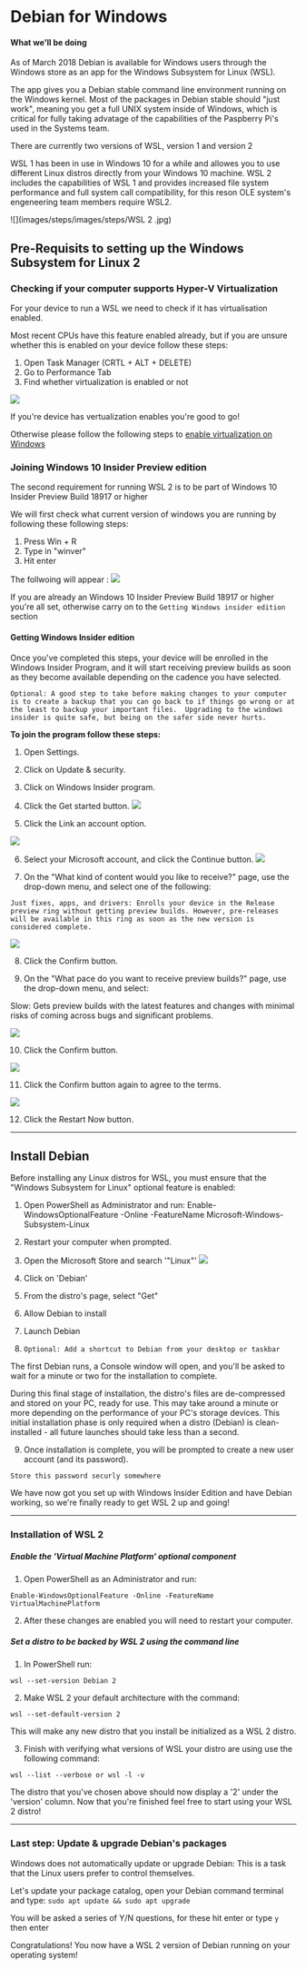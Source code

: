 # Debian for Windows 


#### What we'll be doing
As of March 2018 Debian is available for Windows users through the Windows store as an app for the Windows Subsystem for Linux (WSL).

The app gives you a Debian stable command line environment running on the Windows kernel. Most of the packages in Debian stable should "just work", meaning you get a full UNIX system inside of Windows, which is critical for fully taking advatage of the capabilities of the Paspberry Pi's used in the Systems team.

There are currently two versions of WSL, version 1 and version 2

WSL 1 has been in use in Windows 10 for a while and allowes you to use different Linux distros directly from your Windows 10 machine. 
WSL 2 includes the capabilities of WSL 1 and provides increased file system performance and full system call compatibility, for this reson OLE system's engeneering team members require WSL2.

![](images/steps/images/steps/WSL 2 .jpg)



## Pre-Requisits to setting up the Windows Subsystem for Linux 2 

### Checking if your computer supports Hyper-V Virtualization
For your device to run a WSL we need to check if it has virtualisation enabled. 

Most recent CPUs have this feature enabled already, but if you are unsure whether this is enabled on your device follow these steps:
1. Open Task Manager (CRTL + ALT + DELETE)
2. Go to Performance Tab 
3. Find whether virtualization is enabled or not

![](images/steps/images/steps/VirtualEnabled.jpg)


If you're device has vertualization enables you're good to go! 

Otherwise please follow the following steps to [enable virtualization on Windows](https://www.howtogeek.com/213795/how-to-enable-intel-vt-x-in-your-computers-bios-or-uefi-firmware/)

### Joining Windows 10 Insider Preview edition

The second requirement for running WSL 2 is to be part of Windows 10 Insider Preview Build 18917 or higher

We will first check what current version of windows you are running by following these following steps:
  1. Press Win + R
  2. Type in "winver"
  3. Hit enter 
  
  The follwoing will appear :
![](images/steps/images/steps/WindowsBuild.jpg)
 
  
  If you are already an Windows 10 Insider Preview Build 18917 or higher you're all set, otherwise carry on to the `Getting Windows insider edition ` section

  #### Getting Windows Insider edition
Once you've completed this steps, your device will be enrolled in the Windows Insider Program, and it will start receiving preview builds as soon as they become available depending on the cadence you have selected.

 `Optional: A good step to take before making changes to your computer is to create a backup that you can go back to if things go wrong or at the least to backup your important files. 
  Upgrading to the windows insider is quite safe, but being on the safer side never hurts.`
  
**To join the program follow these steps:**
1. Open Settings.
2. Click on Update & security.
3. Click on Windows Insider program. 
4. Click the Get started button.
![](images/steps/winI1.jpg)

5. Click the Link an account option.

![](images/steps/winI2.jpg)


6. Select your Microsoft account, and click the Continue button.
![](images/steps/winI3.jpg)


7. On the "What kind of content would you like to receive?" page, use the drop-down menu, and select one of the following:

`Just fixes, apps, and drivers: Enrolls your device in the Release preview ring without getting preview builds. However, pre-releases will be available in this ring as soon as the new version is considered complete.`

![](images/steps/winI4.jpg)

8. Click the Confirm button.

9. On the "What pace do you want to receive preview builds?" page, use the drop-down menu, and select:

Slow: Gets preview builds with the latest features and changes with minimal risks of coming across bugs and significant problems.

![](images/steps/winI5.jpg)


10. Click the Confirm button.

![](images/steps/winI6.jpg)

11. Click the Confirm button again to agree to the terms.

![](images/steps/winI7.jpg)

12. Click the Restart Now button.


------------------------------------------------
## Install Debian
Before installing any Linux distros for WSL, you must ensure that the "Windows Subsystem for Linux" optional feature is enabled:

1. Open PowerShell as Administrator and run:
  Enable-WindowsOptionalFeature -Online -FeatureName Microsoft-Windows-Subsystem-Linux
 
2. Restart your computer when prompted.

3. Open the Microsoft Store and search '"Linux"' 
![](images/steps/store1.jpg)
  

4. Click on 'Debian'

5. From the distro's page, select "Get"

6. Allow Debian to install 

7. Launch Debian

8. `Optional: Add a shortcut to Debian from your desktop or taskbar`

The first Debian runs, a Console window will open, and you'll be asked to wait for a minute or two for the installation to complete.

During this final stage of installation, the distro's files are de-compressed and stored on your PC, ready for use. This may take around a minute or more depending on the performance of your PC's storage devices. This initial installation phase is only required when a distro (Debian) is clean-installed - all future launches should take less than a second.

9. Once installation is complete, you will be prompted to create a new user account (and its password).

`Store this password securly somewhere`

We have now got you set up with Windows Insider Edition and have Debian working, so we're finally ready to get WSL 2 up and going!

------------------------------------------
### Installation of WSL 2

##### Enable the 'Virtual Machine Platform' optional component

1. Open PowerShell as an Administrator and run:

`Enable-WindowsOptionalFeature -Online -FeatureName VirtualMachinePlatform`

2. After these changes are enabled you will need to restart your computer.


##### Set a distro to be backed by WSL 2 using the command line

1. In PowerShell run:

`wsl --set-version Debian 2`


2. Make WSL 2 your default architecture with the command:

`wsl --set-default-version 2`

This will make any new distro that you install be initialized as a WSL 2 distro.

3. Finish with verifying what versions of WSL your distro are using use the following command:

`wsl --list --verbose or wsl -l -v`

The distro that you've chosen above should now display a '2' under the 'version' column. Now that you're finished feel free to start using your WSL 2 distro!

-----------------------------------------

### Last step: Update & upgrade Debian's packages
Windows does not automatically update or upgrade Debian: This is a task that the Linux users prefer to control themselves.

Let's update  your package catalog, open your Debian command terminal and type:
`sudo apt update && sudo apt upgrade`

You will be asked a series of Y/N questions, for these hit enter or type `y` then enter 

Congratulations! You now have a WSL 2 version of Debian running on your operating system! 

